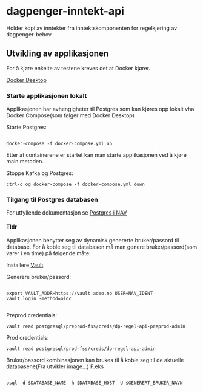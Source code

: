 # dagpenger-inntekt-api
Holder kopi av inntekter fra inntektskomponenten for regelkjøring av dagpenger-behov


## Utvikling av applikasjonen

For å kjøre enkelte av testene kreves det at Docker kjører.

[Docker Desktop](https://www.docker.com/products/docker-desktop)


### Starte applikasjonen lokalt

Applikasjonen har avhengigheter til Postgres som kan kjøres
opp lokalt vha Docker Compose(som følger med Docker Desktop) 


Starte Postgres: 
```

docker-compose -f docker-compose.yml up

```
Etter at containerene er startet kan man starte applikasjonen ved å kjøre main metoden.


Stoppe Kafka og Postgres:

```
ctrl-c og docker-compose -f docker-compose.yml down 

```

### Tilgang til Postgres databasen

For utfyllende dokumentasjon se [Postgres i NAV](https://github.com/navikt/utvikling/blob/master/PostgreSQL.md)

#### Tldr

Applikasjonen benytter seg av dynamisk genererte bruker/passord til database.
For å koble seg til databasen må man genere bruker/passord(som varer i en time)
på følgende måte:

Installere [Vault](https://www.vaultproject.io/downloads.html)

Generere bruker/passord: 

```

export VAULT_ADDR=https://vault.adeo.no USER=NAV_IDENT
vault login -method=oidc


```

Preprod credentials:

```
vault read postgresql/preprod-fss/creds/dp-regel-api-preprod-admin

```

Prod credentials:

```
vault read postgresql/prod-fss/creds/dp-regel-api-admin

```

Bruker/passord kombinasjonen kan brukes til å koble seg til de aktuelle databasene(Fra utvikler image...)
F.eks

```

psql -d $DATABASE_NAME -h $DATABASE_HOST -U $GENERERT_BRUKER_NAVN

```


